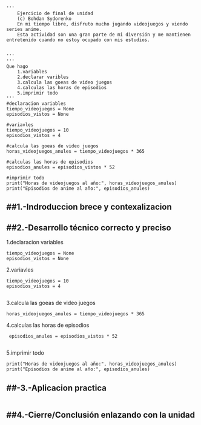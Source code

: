 ```
'''
    Ejercicio de final de unidad
    (c) Bohdan Sydorenko
    En mi tiempo libre, disfruto mucho jugando videojuegos y viendo series anime. 
    Esta actividad son una gran parte de mi diversión y me mantienen entretenido cuando no estoy ocupado con mis estudios.


'''
'''
Que hago
    1.variables
    2.declarar varibles
    3.calcula las goeas de video juegos
    4.calculas las horas de episodios 
    5.imprimir todo
'''
#declaracion variables
tiempo_videojuegos = None
episodios_vistos = None 

#variavles 
tiempo_videojuegos = 10
episodios_vistos = 4 

#calcula las goeas de video juegos
horas_videojuegos_anules = tiempo_videojuegos * 365

#calculas las horas de episodios 
episodios_anules = episodios_vistos * 52

#imprimir todo
print("Horas de videojuegos al año:", horas_videojuegos_anules)
print("Episodios de anime al año:", episodios_anules)
```
##1.-Indroduccion brece y contexalizacion
---




##2.-Desarrollo técnico correcto y preciso
---
1.declaracion variables

```
tiempo_videojuegos = None
episodios_vistos = None 

```

2.variavles
```
tiempo_videojuegos = 10
episodios_vistos = 4 
       
```
3.calcula las goeas de video juegos
```
horas_videojuegos_anules = tiempo_videojuegos * 365

```
4.calculas las horas de episodios 
```
 episodios_anules = episodios_vistos * 52


```
5.imprimir todo
```
print("Horas de videojuegos al año:", horas_videojuegos_anules)
print("Episodios de anime al año:", episodios_anules)

```

##-3.-Aplicacion practica
---
```

```

##4.-Cierre/Conclusión enlazando con la unidad
---




